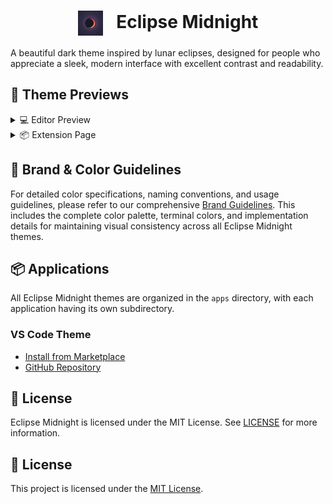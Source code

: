 <div align="center">
  <h1>
    <img src="Assets/Eclipse.png" alt="Eclipse Midnight Logo" height="40" style="vertical-align: middle; margin-right: 15px;"/>
    Eclipse Midnight
  </h1>
</div>

A beautiful dark theme inspired by lunar eclipses, designed for people who appreciate a sleek, modern interface with excellent contrast and readability.

## 🌟 Theme Previews

<details>
<summary>💻 Editor Preview</summary>

<div align="center">
  <img src="Assets/EclipseEditor.png" alt="Eclipse Midnight Editor View" style="border-radius: 8px; box-shadow: 0 4px 8px rgba(0,0,0,0.2); max-width: 100%;"/>
  <p><em>Eclipse Midnight in Action</em></p>
</div>
</details>

<details>
<summary>📦 Extension Page</summary>

<div align="center">
  <img src="Assets/EclipseExtensionPage.jpg" alt="Eclipse Midnight Extension Page" style="border-radius: 8px; box-shadow: 0 4px 8px rgba(0,0,0,0.2); max-width: 100%;"/>
  <p><em>Eclipse Midnight Extension Page</em></p>
</div>
</details>


## 🎨 Brand & Color Guidelines

For detailed color specifications, naming conventions, and usage guidelines, please refer to our comprehensive [Brand Guidelines](BRAND_GUIDELINES.md). This includes the complete color palette, terminal colors, and implementation details for maintaining visual consistency across all Eclipse Midnight themes.


## 📦 Applications

All Eclipse Midnight themes are organized in the `apps` directory, with each application having its own subdirectory.

### VS Code Theme
- [Install from Marketplace](https://marketplace.visualstudio.com/items?itemName=Eclipse-Theme.eclipse-theme-midnight)
- [GitHub Repository](https://github.com/eclipse-themes/Eclipse-Themes/tree/main/apps/vscode)

## 📝 License

Eclipse Midnight is licensed under the MIT License. See [LICENSE](LICENSE) for more information.


## 📄 License

This project is licensed under the [MIT License](LICENSE).
